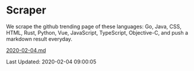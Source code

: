 # Scraper

We scrape the github trending page of these languages: Go, Java, CSS, HTML, Rust, Python, Vue, JavaScript, TypeScript, Objective-C, and push a markdown result everyday.

[2020-02-04.md](https://github.com/yangwenmai/Scraper/blob/master/2020-02-04.md)

Last Updated: 2020-02-04 09:00:05